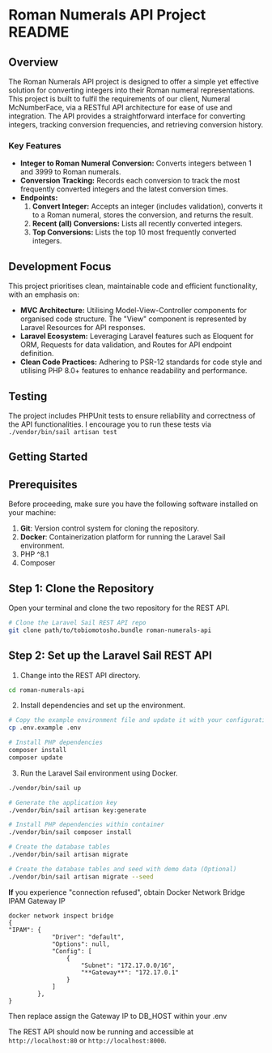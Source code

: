 # Roman Numerals API Project README

## Overview

The Roman Numerals API project is designed to offer a simple yet effective solution for converting integers into their Roman numeral representations. 
This project is built to fulfil the requirements of our client, Numeral McNumberFace, via a RESTful API architecture for ease of use and integration. The API provides a straightforward interface for converting integers, tracking conversion frequencies, and retrieving conversion history.

### Key Features

- **Integer to Roman Numeral Conversion:** Converts integers between 1 and 3999 to Roman numerals.
- **Conversion Tracking:** Records each conversion to track the most frequently converted integers and the latest conversion times.
- **Endpoints:**
    1. **Convert Integer:** Accepts an integer (includes validation), converts it to a Roman numeral, stores the conversion, and returns the result.
    2. **Recent (all) Conversions:** Lists all recently converted integers.
    3. **Top Conversions:** Lists the top 10 most frequently converted integers.

## Development Focus

This project prioritises clean, maintainable code and efficient functionality, with an emphasis on:

- **MVC Architecture:** Utilising Model-View-Controller components for organised code structure. The "View" component is represented by Laravel Resources for API responses.
- **Laravel Ecosystem:** Leveraging Laravel features such as Eloquent for ORM, Requests for data validation, and Routes for API endpoint definition.
- **Clean Code Practices:** Adhering to PSR-12 standards for code style and utilising PHP 8.0+ features to enhance readability and performance.

## Testing

The project includes PHPUnit tests to ensure reliability and correctness of the API functionalities. I encourage you to run these tests via ``./vendor/bin/sail artisan test``

## Getting Started

## Prerequisites

Before proceeding, make sure you have the following software installed on your machine:

1. **Git**: Version control system for cloning the repository.
2. **Docker**: Containerization platform for running the Laravel Sail environment.
3. PHP ^8.1
4. Composer

## Step 1: Clone the Repository

Open your terminal and clone the two repository for the REST API.

```bash
# Clone the Laravel Sail REST API repo
git clone path/to/tobiomotosho.bundle roman-numerals-api
```

## Step 2: Set up the Laravel Sail REST API

1. Change into the REST API directory.

```bash
cd roman-numerals-api
```

2. Install dependencies and set up the environment.

```bash
# Copy the example environment file and update it with your configuration
cp .env.example .env

# Install PHP dependencies
composer install
composer update
```

3. Run the Laravel Sail environment using Docker.

```bash
./vendor/bin/sail up

# Generate the application key
./vendor/bin/sail artisan key:generate

# Install PHP dependencies within container
./vendor/bin/sail composer install

# Create the database tables
./vendor/bin/sail artisan migrate

# Create the database tables and seed with demo data (Optional)
./vendor/bin/sail artisan migrate --seed
```
**If** you experience "connection refused", obtain Docker Network Bridge IPAM Gateway IP
```
docker network inspect bridge
{
"IPAM": {
            "Driver": "default",
            "Options": null,
            "Config": [
                {
                    "Subnet": "172.17.0.0/16",
                    "**Gateway**": "172.17.0.1"
                }
            ]
        },
}
```
Then replace assign the Gateway IP to DB_HOST within your .env

The REST API should now be running and accessible at `http://localhost:80` or `http://localhost:8000`.
